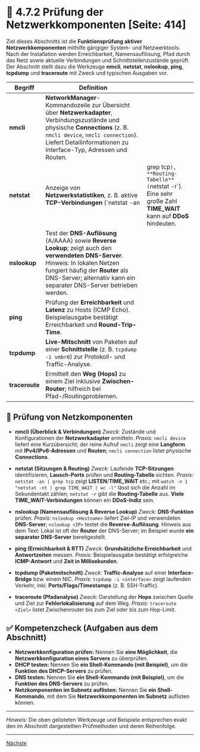 # 🧪 4.7.2 Prüfung der Netzwerkkomponenten [Seite: 414]

Ziel dieses Abschnitts ist die **Funktionsprüfung aktiver Netzwerkkomponenten** mithilfe gängiger System- und Netzwerktools. Nach der Installation werden Erreichbarkeit, Namensauflösung, Pfad durch das Netz sowie aktuelle Verbindungen und Schnittstellenzustände geprüft. Der Abschnitt stellt dazu die Werkzeuge **nmcli**, **netstat**, **nslookup**, **ping**, **tcpdump** und **traceroute** mit Zweck und typischen Ausgaben vor. 

| Begriff        | Definition                                                                                                                                                                                                                                     |                                                                                                                  |
| -------------- | ---------------------------------------------------------------------------------------------------------------------------------------------------------------------------------------------------------------------------------------------- | ---------------------------------------------------------------------------------------------------------------- |
| **nmcli**      | **NetworkManager**-Kommandozeile zur Übersicht über **Netzwerkadapter**, Verbindungszustände und physische **Connections** (z. B. `nmcli device`, `nmcli connection`). Liefert Detailinformationen zu Interface-Typ, Adressen und Routen.      |                                                                                                                  |
| **netstat**    | Anzeige von **Netzwerkstatistiken**, z. B. aktive **TCP-Verbindungen** (`netstat -an                                                                                                                                                           | grep tcp`), **Routing-Tabelle** (`netstat -r`). Eine sehr große Zahl **TIME_WAIT** kann auf **DDoS** hindeuten.  |
| **nslookup**   | Test der **DNS-Auflösung** (A/AAAA) sowie **Reverse Lookup**; zeigt auch den **verwendeten DNS-Server**. Hinweis: In lokalen Netzen fungiert häufig der **Router** als DNS-Server; alternativ kann ein separater DNS-Server betrieben werden.  |                                                                                                                  |
| **ping**       | Prüfung der **Erreichbarkeit** und **Latenz** zu Hosts (ICMP Echo). Beispielausgabe bestätigt Erreichbarkeit und **Round-Trip-Time**.                                                                                                          |                                                                                                                  |
| **tcpdump**    | **Live-Mitschnitt** von Paketen auf einer **Schnittstelle** (z. B. `tcpdump -i vmbr0`) zur Protokoll- und Traffic-Analyse.                                                                                                                     |                                                                                                                  |
| **traceroute** | Ermittelt den **Weg (Hops)** zu einem Ziel inklusive **Zwischen-Router**; hilfreich bei Pfad-/Routingproblemen.                                                                                                                                |                                                                                                                  |

## 🧰 Prüfung von Netzkomponenten

* **nmcli (Überblick & Verbindungen)**
  *Zweck:* Zustände und Konfigurationen der **Netzwerkadapter** ermitteln.
  *Praxis:* `nmcli device` liefert eine Kurzübersicht; der reine Aufruf `nmcli` zeigt eine **Langform** mit **IPv4/IPv6-Adressen** und **Routen**; `nmcli connection` listet physische **Connections**. 

* **netstat (Sitzungen & Routing)**
  *Zweck:* Laufende **TCP-Sitzungen** identifizieren, **Lausch-Ports** prüfen und **Routing-Tabelle** sichten.
  *Praxis:* `netstat -an | grep tcp` zeigt **LISTEN**/**TIME_WAIT** etc.; mit `watch -n 1 "netstat -nt | grep TIME_WAIT | wc -l"` lässt sich die Anzahl im Sekundentakt zählen; `netstat -r` gibt die **Routing-Tabelle** aus. **Viele TIME_WAIT-Verbindungen** können ein **DDoS-Indiz** sein. 

* **nslookup (Namensauflösung & Reverse Lookup)**
  *Zweck:* **DNS-Funktion** prüfen.
  *Praxis:* `nslookup <Hostname>` liefert Ziel-IP und verwendeten **DNS-Server**; `nslookup <IP>` testet die **Reverse-Auflösung**. Hinweis aus dem Text: Lokal ist oft der **Router** der DNS-Server; im Beispiel wurde **ein separater DNS-Server** bereitgestellt.

* **ping (Erreichbarkeit & RTT)**
  *Zweck:* **Grundsätzliche Erreichbarkeit** und **Antwortzeiten** messen.
  *Praxis:* Beispielausgabe bestätigt erfolgreiche **ICMP-Antwort** und **Zeit in Millisekunden**. 

* **tcpdump (Paketmitschnitt)**
  *Zweck:* **Traffic-Analyse** auf einer **Interface-Bridge** bzw. einem NIC.
  *Praxis:* `tcpdump -i <interface>` zeigt laufenden Verkehr, inkl. **Ports/Flags/Timestamps** (z. B. SSH-Traffic). 

* **traceroute (Pfadanalyse)**
  *Zweck:* Darstellung der **Hops** zwischen Quelle und Ziel zur **Fehlerlokalisierung** auf dem Weg.
  *Praxis:* `traceroute <Ziel>` listet Zwischenrouter bis zum Ziel oder bis zum Hop-Limit. 

## ✅ Kompetenzcheck (Aufgaben aus dem Abschnitt)

* **Netzwerkkonfiguration prüfen:** Nennen Sie **eine Möglichkeit**, die **Netzwerkkonfiguration eines Servers** zu überprüfen. 
* **DHCP testen:** Nennen Sie **ein Shell-Kommando (mit Beispiel)**, um die **Funktion des DHCP-Servers** zu prüfen. 
* **DNS testen:** Nennen Sie **ein Shell-Kommando (mit Beispiel)**, um die **Funktion des DNS-Servers** zu prüfen. 
* **Netzkomponenten im Subnetz auflisten:** Nennen Sie **ein Shell-Kommando**, mit dem Sie **Netzwerkkomponenten im Subnetz** auflisten können. 

---

*Hinweis:* Die oben gelisteten Werkzeuge und Beispiele entsprechen exakt den im Abschnitt dargestellten Prüfmethoden und deren Reihenfolge.

---

[Nächste](../4.8_Vorstellung_des_Virtualisierungskonzeptes_im_Leistungsportfolio/)